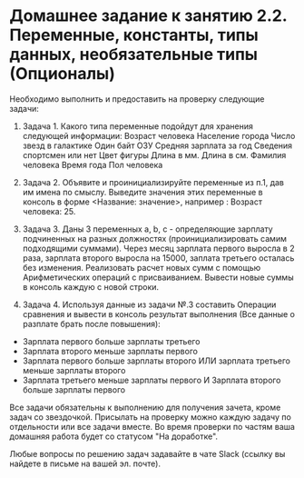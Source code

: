 # Домашнее задание к занятию 2.2. Переменные, константы, типы данных, необязательные типы (Опционалы)

Необходимо выполнить и предоставить на проверку следующие задачи:

1. Задача 1. 
Какого типа переменные подойдут для хранения следующей информации:
Возраст человека Население города Число звезд в галактике
Один байт ОЗУ Средняя зарплата за год Сведения спортсмен или нет
Цвет фигуры Длина в мм. Длина в см.
Фамилия человека Время года Пол человека

2. Задача 2. 
Объявите и проинициализируйте переменные из п.1, дав им имена по смыслу.
Выведите значения этих переменные в консоль в форме <Название: значение>,
например : Возраст человека: 25.

3. Задача 3. 
Даны 3 переменных a, b, c - определяющие зарплату подчиненных на разных должностях (проинициализировать самим подходящими суммами). Через месяц зарплата первого выросла в 2 раза, зарплата второго выросла на 15000, заплата третьего осталась без изменения. Реализовать расчет новых сумм с помощью Арифметических операций с присваиванием. Вывести новые суммы в консоль каждую с новой строки.

4. Задача 4. 
Используя данные из задачи №.3 составить Операции сравнения и вывести в консоль результат выполнения (Все данные о разплате брать после повышения):
- Зарплата первого больше зарплаты третьего
- Зарплата второго меньше зарплаты первого
- Зарплата первого больше зарплаты второго ИЛИ зарплата третьего меньше зарплаты второго
- Зарплата третьего меньше зарплаты первого И Зарплата второго больше зарплаты первого

Все задачи обязательны к выполнению для получения зачета, кроме задач со звездочкой. Присылать на проверку можно каждую задачу по отдельности или все задачи вместе. Во время проверки по частям ваша домашняя работа будет со статусом "На доработке".

Любые вопросы по решению задач задавайте в чате Slack (ссылку вы найдете в письме на вашей эл. почте).
